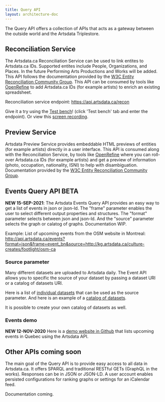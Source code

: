 ```yaml
---
title: Query API
layout: architecture-doc
---
```


The Query API offers a collection of APIs that acts as a gateway between the outside world and the Artsdata Triplestore.

## Reconciliation Service

The Artsdata.ca Reconciliation Service can be used to link entites to Artsdata.ca IDs. Supported entites include People, Organizations, and Places. In the future Performing Arts Productions and Works will be added. This API follows the documentation provided by the [W3C Entity Reconciliation Community Group](https://reconciliation-api.github.io/specs/latest/). This API can be consumed by tools like [OpenRefine](https://openrefine.org) to add Artsdata.ca IDs (for example artists) to enrich an existing spreadsheet.

Reconciliation service endpoint: https://api.artsdata.ca/recon

Give it a try using the [Test bench](https://reconciliation-api.github.io/testbench/)! (click 'Test bench' tab and enter the endpoint). Or view this [screen recording](https://youtu.be/VkOncek9iuY).

## Preview Service

Artsdata Preview Service provides embeddable HTML previews of entities (for example artists) directly in a user interface. This API is consumed along with the Reconciliation Service, by tools like [OpenRefine](https://openrefine.org) where you can roll-over Artsdata.ca IDs (for example artists) and get a preview of information (photo, occupation, nationality, ISNI) to help with disambiguation. Documentation provided by the [W3C Entity Reconciliation Community Group](https://reconciliation-api.github.io/specs/latest/).


## Events Query API BETA

**NEW 15-SEP-2021**: The Artsdata Events Query API provides an easy way to get a list of events in json or json-ld. The "frame" parameter enables the user to select different output properties and structures. The "format" parameter selects between json and json-ld. And the "source" parameter selects the graph or calatog of graphs. Documentation WIP.

Example: List of upcoming events from the OSM website in Montreal: http://api.artsdata.ca/events?format=json&frame=event_bn&source=http://kg.artsdata.ca/culture-creates/footlight/osm-ca

### Source parameter
Many different datasets are uploaded to Artsdata daily. The Event API allows you to specific the source of your dataset by passing a dataset URI or a catalog of datasets URI.

Here is a list of [individual datasets](https://s.zazuko.com/2owq14) that can be used as the source parameter. And here is an example of a [catalog of datasets]( http://kg.artsdata.ca/resource/LaVitrineSources).

It is possible to create your own catalog of datasets as well.

### Events demo

**NEW 12-NOV-2020** Here is a [demo website in Github](https://github.com/culturecreates/artsdata-demo-upcoming-events-api) that lists upcoming events in Quebec using the Artsdata API.


## Other APIs coming soon
The main goal of the Query API is to provide easy access to all data in Artsdata.ca. It offers SPARQL and traditional RESTful GETs (GraphQL in the works).
Responses can be in JSON or JSON-LD.  A user account enables persisted configurations for ranking graphs or settings for an iCalendar feed. 

Documentation coming.
